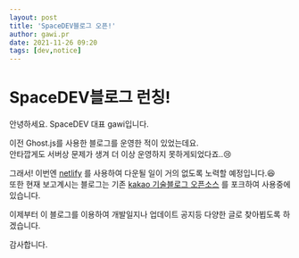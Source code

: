 ```yaml
---
layout: post
title: 'SpaceDEV블로그 오픈!'
author: gawi.pr
date: 2021-11-26 09:20
tags: [dev,notice]
---
```

# SpaceDEV블로그 런칭!
안녕하세요. SpaceDEV 대표 gawi입니다.

이전 Ghost.js를 사용한 블로그를 운영한 적이 있었는데요.\
안타깝게도 서버상 문제가 생겨 더 이상 운영하지 못하게되었다죠..😢

그래서! 이번엔 [netlify](https://www.netlify.com/) 를 사용하여 다운될 일이 거의 없도록 노력할 예정입니다.😆\
또한 현재 보고계시는 블로그는 기존 [kakao 기술블로그 오픈소스](https://github.com/saltfactory/kakao.github.io) 를 포크하여 사용중에 있습니다.

이제부터 이 블로그를 이용하여 개발일지나 업데이트 공지등 다양한 글로 찾아뵙도록 하겠습니다.

감사합니다.